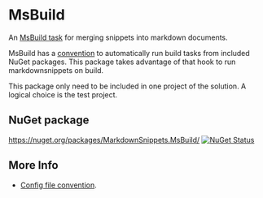 <!--
GENERATED FILE - DO NOT EDIT
This file was generated by [MarkdownSnippets](https://github.com/SimonCropp/MarkdownSnippets).
Source File: /docs/mdsource/msbuild.source.md
To change this file edit the source file and then run MarkdownSnippets.
-->

# MsBuild

An [MsBuild task](https://docs.microsoft.com/en-us/visualstudio/msbuild/msbuild-task) for merging snippets into markdown documents.

MsBuild has a [convention](https://docs.microsoft.com/en-us/nuget/create-packages/creating-a-package#from-a-convention-based-working-directory) to automatically run build tasks from included NuGet packages. This package takes advantage of that hook to run markdownsnippets on build.

This package only need to be included in one project of the solution. A logical choice is the test project.


## NuGet package

https://nuget.org/packages/MarkdownSnippets.MsBuild/ [![NuGet Status](https://img.shields.io/nuget/v/MarkdownSnippets.MsBuild.svg)](https://www.nuget.org/packages/MarkdownSnippets.MsBuild/)


## More Info

 * [Config file convention](/docs/config-file.md).
